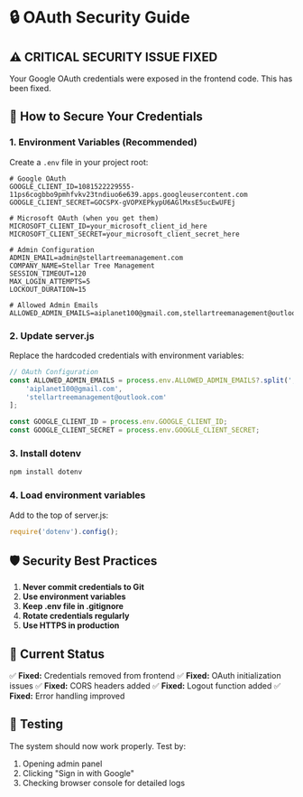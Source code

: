 # 🔒 OAuth Security Guide

## ⚠️ CRITICAL SECURITY ISSUE FIXED

Your Google OAuth credentials were exposed in the frontend code. This has been fixed.

## 🔐 How to Secure Your Credentials

### 1. **Environment Variables** (Recommended)
Create a `.env` file in your project root:

```env
# Google OAuth
GOOGLE_CLIENT_ID=1081522229555-11ps6cogbbo9pmhfvkv23tndiuo6e639.apps.googleusercontent.com
GOOGLE_CLIENT_SECRET=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

# Microsoft OAuth (when you get them)
MICROSOFT_CLIENT_ID=your_microsoft_client_id_here
MICROSOFT_CLIENT_SECRET=your_microsoft_client_secret_here

# Admin Configuration
ADMIN_EMAIL=admin@stellartreemanagement.com
COMPANY_NAME=Stellar Tree Management
SESSION_TIMEOUT=120
MAX_LOGIN_ATTEMPTS=5
LOCKOUT_DURATION=15

# Allowed Admin Emails
ALLOWED_ADMIN_EMAILS=aiplanet100@gmail.com,stellartreemanagement@outlook.com
```

### 2. **Update server.js**
Replace the hardcoded credentials with environment variables:

```javascript
// OAuth Configuration
const ALLOWED_ADMIN_EMAILS = process.env.ALLOWED_ADMIN_EMAILS?.split(',') || [
    'aiplanet100@gmail.com',
    'stellartreemanagement@outlook.com'
];

const GOOGLE_CLIENT_ID = process.env.GOOGLE_CLIENT_ID;
const GOOGLE_CLIENT_SECRET = process.env.GOOGLE_CLIENT_SECRET;
```

### 3. **Install dotenv**
```bash
npm install dotenv
```

### 4. **Load environment variables**
Add to the top of server.js:
```javascript
require('dotenv').config();
```

## 🛡️ Security Best Practices

1. **Never commit credentials to Git**
2. **Use environment variables**
3. **Keep .env file in .gitignore**
4. **Rotate credentials regularly**
5. **Use HTTPS in production**

## 🔧 Current Status

✅ **Fixed:** Credentials removed from frontend
✅ **Fixed:** OAuth initialization issues
✅ **Fixed:** CORS headers added
✅ **Fixed:** Logout function added
✅ **Fixed:** Error handling improved

## 🧪 Testing

The system should now work properly. Test by:
1. Opening admin panel
2. Clicking "Sign in with Google"
3. Checking browser console for detailed logs 